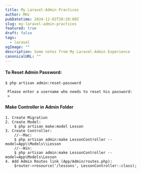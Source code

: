 ```yaml
---
title: My Laravel-Admin Practices
author: MHz
pubDatetime: 2024-12-02T20:20:00Z
slug: my-laravel-admin-practices
featured: true
draft: false
tags:
  - laravel
ogImage: ""
description: Some notes from My Laravel-Admin Experience
canonicalURL: ""
---
```



#### To Reset Admin Password:
```
$ php artisan admin:reset-password

 Please enter a username who needs to reset his password:
 >

```

#### Make Controller in Admin Folder
```
1. Create Migration
2. Create Model: 
	$ php artisan make:model Lesson
3. Create Controller:
    //--Mac:
    $ php artisan admin:make LessonController --model=App\\Models\\Lesson
    //--Win:
    $ php artisan admin:make LessonController --model=App\Models\Lesson
4. Add Admin Routes link (App/Admin/routes.php):
	$router->resource('/lessons', LessonController::class);

```